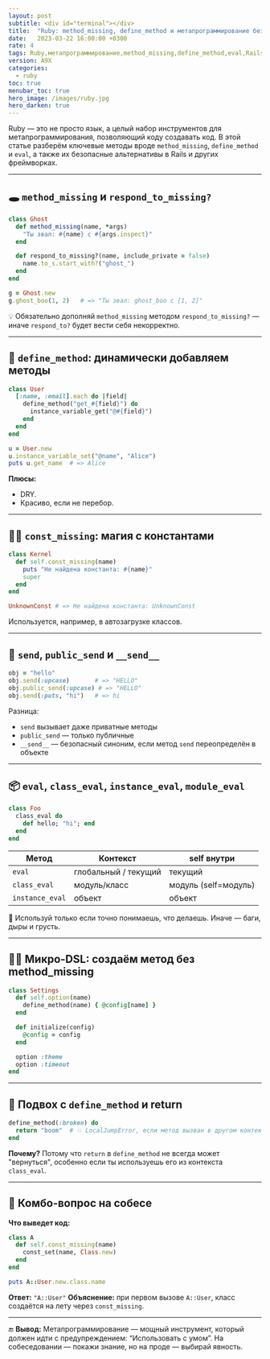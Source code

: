 ```yaml
---
layout: post
subtitle: <div id="terminal"></div>
title:  "Ruby: method_missing, define_method и метапрограммирование без нервов"
date:   2023-03-22 16:00:00 +0300
rate: 4
tags: Ruby,метапрограммирование,method_missing,define_method,eval,Rails
version: A9X
categories:
  - ruby
toc: true
menubar_toc: true
hero_image: /images/ruby.jpg
hero_darken: true
---
```

Ruby — это не просто язык, а целый набор инструментов для метапрограммирования, позволяющий коду создавать код. В этой статье разберём ключевые методы вроде `method_missing`, `define_method` и `eval`, а также их безопасные альтернативы в Rails и других фреймворках.

---

## 🕳 `method_missing` и `respond_to_missing?`

```ruby
class Ghost
  def method_missing(name, *args)
    "Ты звал: #{name} с #{args.inspect}"
  end

  def respond_to_missing?(name, include_private = false)
    name.to_s.start_with?("ghost_")
  end
end

g = Ghost.new
g.ghost_boo(1, 2)   # => "Ты звал: ghost_boo с [1, 2]"
````

💡 Обязательно дополняй `method_missing` методом `respond_to_missing?` — иначе `respond_to?` будет вести себя некорректно.

---

## 🧬 `define_method`: динамически добавляем методы

```ruby
class User
  [:name, :email].each do |field|
    define_method("get_#{field}") do
      instance_variable_get("@#{field}")
    end
  end
end

u = User.new
u.instance_variable_set("@name", "Alice")
puts u.get_name  # => Alice
```

**Плюсы:**

* DRY.
* Красиво, если не перебор.

---

## 🧙‍♂️ `const_missing`: магия с константами

```ruby
class Kernel
  def self.const_missing(name)
    puts "Не найдена константа: #{name}"
    super
  end
end

UnknownConst # => Не найдена константа: UnknownConst
```

Используется, например, в автозагрузке классов.

---

## 🧼 `send`, `public_send` и `__send__`

```ruby
obj = "hello"
obj.send(:upcase)       # => "HELLO"
obj.public_send(:upcase) # => "HELLO"
obj.send(:puts, "hi")   # => hi
```

Разница:

* `send` вызывает даже приватные методы
* `public_send` — только публичные
* `__send__` — безопасный синоним, если метод `send` переопределён в объекте

---

## 📦 `eval`, `class_eval`, `instance_eval`, `module_eval`

```ruby
class Foo
  class_eval do
    def hello; "hi"; end
  end
end
```

| Метод           | Контекст             | self внутри          |
| --------------- | -------------------- | -------------------- |
| `eval`          | глобальный / текущий | текущий              |
| `class_eval`    | модуль/класс         | модуль (self=модуль) |
| `instance_eval` | объект               | объект               |

🧨 Используй только если точно понимаешь, что делаешь. Иначе — баги, дыры и грусть.

---

## 🧙‍♀️ Микро-DSL: создаём метод без method\_missing

```ruby
class Settings
  def self.option(name)
    define_method(name) { @config[name] }
  end

  def initialize(config)
    @config = config
  end

  option :theme
  option :timeout
end
```

---

## 🤡 Подвох с `define_method` и return

```ruby
define_method(:broken) do
  return "boom"  # 💥 LocalJumpError, если метод вызван в другом контексте
end
```

**Почему?**
Потому что `return` в `define_method` не всегда может "вернуться", особенно если ты используешь его из контекста `class_eval`.

---

## 🤯 Комбо-вопрос на собесе

**Что выведет код:**

```ruby
class A
  def self.const_missing(name)
    const_set(name, Class.new)
  end
end

puts A::User.new.class.name
```

**Ответ:** `"A::User"`
**Объяснение:** при первом вызове `A::User`, класс создаётся на лету через `const_missing`.

---

🔚 **Вывод:**
Метапрограммирование — мощный инструмент, который должен идти с предупреждением: “Использовать с умом”. На собеседовании — покажи знание, но на проде — выбирай явность.
